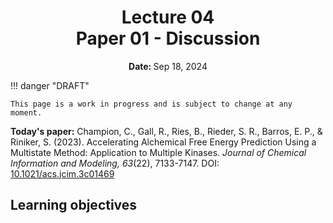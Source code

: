 <h1 align="center">
<b>Lecture 04</b><br>
Paper 01 - Discussion
</h1>
<p align="center"><b>Date: </b>Sep 18, 2024</p>

!!! danger "DRAFT"

    This page is a work in progress and is subject to change at any moment.

**Today's paper:** Champion, C., Gall, R., Ries, B., Rieder, S. R., Barros, E. P., & Riniker, S. (2023). Accelerating Alchemical Free Energy Prediction Using a Multistate Method: Application to Multiple Kinases. *Journal of Chemical Information and Modeling, 63*(22), 7133-7147. DOI: [10.1021/acs.jcim.3c01469](https://doi.org/10.1021/acs.jcim.3c01469)

## Learning objectives
